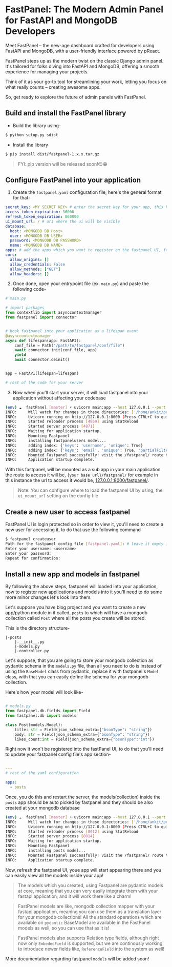 # FastPanel: The Modern Admin Panel for FastAPI and MongoDB Developers

Meet FastPanel – the new-age dashboard crafted for developers using FastAPI and MongoDB, with a user-friendly interface powered by pReact.

FastPanel steps up as the modern twist on the classic Django admin panel. It's tailored for folks diving into FastAPI and MongoDB, offering a smooth experience for managing your projects.

Think of it as your go-to tool for streamlining your work, letting you focus on what really counts – creating awesome apps.

So, get ready to explore the future of admin panels with FastPanel.

## Build and install the FastPanel library

- Build the library using-

```bash
$ python setup.py sdist
```

- Install the library

```bash
$ pip install dist/fastpanel-1.x.x.tar.gz
```

> FYI: pip version will be released soon!😉😁

## Configure FastPanel into your application

1. Create the `fastpanel.yaml` configuration file, here's the general format for that-

```yaml
secret_key: <MY SECRET KEY> # enter the secret key for your app, this key will be used for all the tokens
access_token_expiration: 36000
refresh_token_expiration: 860000
ui_mount_url: / # uri where the ui will be visible
database:
  host: <MONGODB DB Host>
  user: <MONGODB DB USER>
  password: <MONGODB DB PASSWORD>
  name: <MONGODB DB NAME>
apps: # add the apps which you want to register on the fastpanel UI, for now we'll keep it empty
cors:
  allow_origins: []
  allow_credentials: False
  allow_methods: ["GET"]
  allow_headers: []
```

2. Once done, open your entrypoint file (ex. `main.py`) and paste the following code-

```python
# main.py

# import packages
from contextlib import asynccontextmanager
from fastpanel import connector


# hook fastpanel into your application as a lifespan event
@asynccontextmanager
async def lifespan(app: FastAPI):
    conf_file = Path("/path/to/fastpanel/conf/file")
    await connector.init(conf_file, app)
    yield
    await connector.deinit()


app = FastAPI(lifespan=lifespan)

# rest of the code for your server
```

3. Now when you'll start your server, it will load fastpanel into your application without affecting your codebase

```bash
(env) ☁  fastPanel [master] ⚡ uvicorn main:app --host 127.0.0.1 --port 8000 --reload
INFO:     Will watch for changes in these directories: ['/home/ankit/projects/posts']
INFO:     Uvicorn running on http://127.0.0.1:8000 (Press CTRL+C to quit)
INFO:     Started reloader process [4869] using StatReload
INFO:     Started server process [4871]
INFO:     Waiting for application startup.
INFO:     Mounting Fastpanel
INFO:     installing fastpanelusers model...
INFO:     adding index: {'keys': 'username', 'unique': True}
INFO:     adding index: {'keys': 'email', 'unique': True, 'partialFilterExpression': {'email': {'$type': 'string'}}}
INFO:     Mounted Fastpanel successfully! visit the /fastpanel/ route to view it!
INFO:     Application startup complete.
```

With this fastpanel, will be mounted as a sub app in your main application the route to access it will be, `{your base url}/fastpanel/` for example in this instance the url to access it would be, [127.0.0.1:8000/fastpanel/](http://127.0.0.1:8000/fastpanel/).

> Note: You can configure where to load the fastpanel UI by using, the `ui_mount_url` setting on the config file

## Create a new user to access fastpanel

FastPanel UI is login protected so in order to view it, you'll need to create a new user for accessing it, to do that use the following command

```bash
$ fastpanel createuser
Path for the fastpanel config file [fastpanel.yaml]: # leave it empty if the config file's name is fastpanel.yaml and it is present at the root dir only
Enter your username: <username>
Enter your password:
Repeat for confirmation:
```

## Install a new app and models in fastpanel

By following the above steps, fastpanel will loaded into your application, now to register new applications and models into it you'll need to do some more minor changes let's look into them.

Let's suppose you have blog project and you want to create a new app/python module in it called, `posts` to which will have a mongodb collection called `Post` where all the posts you create will be stored.

This is the directory structure-

```
|-posts
    |-__init__.py
    |-models.py
    |-controller.py
```

Let's suppose, that you are going to store your mongodb collection as pydantic schema in the `models.py` file, than all you need to do is instead of using the `BaseModel` class from pydantic, replace it with fastpanel's `Model` class, with that you can easily define the schema for your mongodb collection.

Here's how your model will look like-

```python

# models.py
from fastpanel.db.fields import Field
from fastpanel.db import models

class Post(models.Model):
    title: str = Field(json_schema_extra={"bsonType": "string"})
    body: str = Field(json_schema_extra={"bsonType": "string"})
    likes_count:int = Field(json_schema_extra={"bsonType":"int"})

```

Right now it won't be registered into the fastPanel UI, to do that you'll need to update your fastpanel config file's app section-

```yaml

---
# rest of the yaml configuration

apps:
  - posts
```

Once, you do this and restart the server, the models(collection) inside the `posts` app should be auto picked by fastpanel and they should be also created at your mongodb database

```bash
(env) ☁  fastPanel [master] ⚡ uvicorn main:app --host 127.0.0.1 --port 8000 --reload
INFO:     Will watch for changes in these directories: ['/home/ankit/projects/posts']
INFO:     Uvicorn running on http://127.0.0.1:8000 (Press CTRL+C to quit)
INFO:     Started reloader process [8012] using StatReload
INFO:     Started server process [8014]
INFO:     Waiting for application startup.
INFO:     Mounting Fastpanel
INFO:     installing posts model...
INFO:     Mounted Fastpanel successfully! visit the /fastpanel/ route to view it!
INFO:     Application startup complete.
```

Now, refresh the fastpanel UI, youe app will start appearing there and you can easily view all the models inside your app!

> The models which you created, using Fastpanel are pydantic models at core, meaning that you can very easily integrate them with your fastapi application, and it will work there like a charm!

> FastPanel models are like, mongodb collection mapper with your fastapi application, meaning you can use them as a translation layer for your mongodb collections! All the standard operations which are available on `pydantic` BaseModel are available in the FastPanel models as well, so you can use that as it is!

> FastPanel models also supports Relation type fields, although right now only `EmbededField` is supported, but we are continously working to introduce newer fields like, `ReferenceField` into the system as well!

More documentation regarding fastpanel `models` will be added soon!
